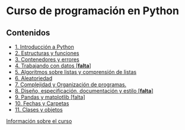 # Curso de programación en Python

## Contenidos

* [1. Introducción a Python](01_Intro_a_Python/00_Resumen.md)
* [2. Estructuras y funciones](02_Estructuras_y_Funciones/00_Resumen.md)
* [3. Contenedores y errores](03_Contenedores_y_Errores/00_Resumen.md)
* [4. Trabajando con datos [**falta**]](04_Datos/00_Resumen.md)
* [5. Algoritmos sobre listas y comprensión de listas](05_Listas/00_Resumen.md)
* [6. Aleatoriedad](06_Aleatoriedad/00_Resumen.md)
* [7. Complejidad y Organización de programas.](07_Organizacion/00_Resumen.md)
* [8. Diseño, especificación, documentación y estilo [**falta**]](08_Diseño_y_Especificacion/00_Resumen.md)
* [9. Pandas y matplotlib [falta]](09_Pandas_y_matplotlib/00_Resumen.md)
* [10. Fechas y Carpetas](10_Fechas_y_Carpetas/00_Resumen.md)
* [11. Clases y objetos](11_Clases_y_Objetos/00_Resumen.md)


[Información sobre el curso](index.md) 

